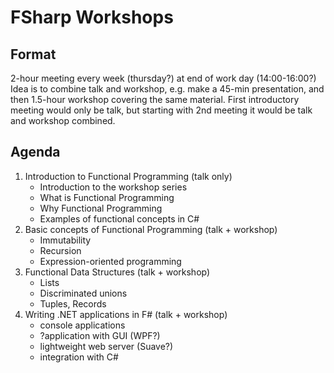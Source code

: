 # FSharp Workshops

## Format 

2-hour meeting every week (thursday?) at end of work day (14:00-16:00?) 
Idea is to combine talk and workshop, e.g. make a 45-min presentation, and then 1.5-hour workshop covering the same material. First introductory meeting would only be talk, but starting with 2nd meeting it would be talk and workshop combined. 

## Agenda

1. Introduction to Functional Programming (talk only)
    * Introduction to the workshop series
    * What is Functional Programming
    * Why Functional Programming
    * Examples of functional concepts in C#
2. Basic concepts of Functional Programming (talk + workshop)
    * Immutability
    * Recursion
    * Expression-oriented programming
3. Functional Data Structures (talk + workshop)
    * Lists
    * Discriminated unions
    * Tuples, Records
4. Writing .NET applications in F# (talk + workshop)
    * console applications
    * ?application with GUI (WPF?)
    * lightweight web server (Suave?)
    * integration with C#